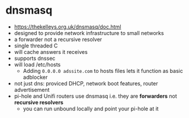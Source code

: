 # dnsmasq

* https://thekelleys.org.uk/dnsmasq/doc.html
* designed to provide network infrastructure to small networks
* a forwarder not a recursive resolver
* single threaded C
* will cache answers it receives
* supports dnssec
* will load /etc/hosts
    * Adding `0.0.0.0 adssite.com` to hosts files lets it function as basic adblocker
* not just dns: proviced DHCP, network boot features, router advertisement
* pi-hole and Unifi routers use dnsmasq i.e. they are **forwarders** not **recursive resolvers**
    * you can run unbound locally and point your pi-hole at it
